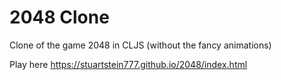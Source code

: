 # 2048 Clone

Clone of the game 2048 in CLJS (without the fancy animations)

Play here https://stuartstein777.github.io/2048/index.html

